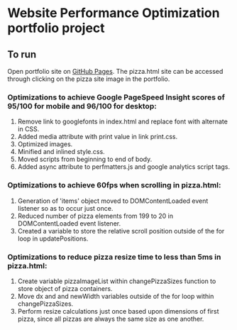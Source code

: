 # Website Performance Optimization portfolio project

## To run

Open portfolio site on [GitHub Pages](https://jnpj1.github.io/performance-optimization).  The pizza.html site can be accessed through clicking on the pizza site image in the portfolio.

### Optimizations to achieve Google PageSpeed Insight scores of 95/100 for mobile and 96/100 for desktop:

1. Remove link to googlefonts in index.html and replace font with alternate in CSS.
2. Added media attribute with print value in link print.css.
3. Optimized images.
4. Minified and inlined style.css.
5. Moved scripts from beginning to end of body.
6. Added async attribute to perfmatters.js and google analytics script tags.


### Optimizations to achieve 60fps when scrolling in pizza.html:

1. Generation of 'items' object moved to DOMContentLoaded event listener so as to occur just once.
2. Reduced number of pizza elements from 199 to 20 in DOMContentLoaded event listener.
3. Created a variable to store the relative scroll position outside of the for loop in updatePositions.


### Optimizations to reduce pizza resize time to less than 5ms in pizza.html:

1. Create variable pizzaImageList within changePizzaSizes function to store object of pizza containers.
2. Move dx and and newWidth variables outside of the for loop within changePizzaSizes.
3. Perform resize calculations just once based upon dimensions of first pizza, since all pizzas are always the same size as one another.